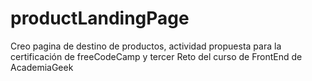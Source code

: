 # productLandingPage
Creo pagina de destino de productos, actividad propuesta para la certificación de freeCodeCamp y tercer Reto del curso de FrontEnd de AcademiaGeek
